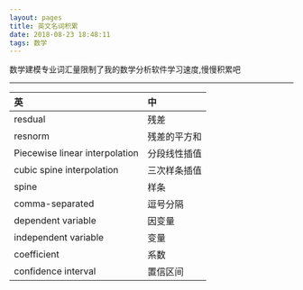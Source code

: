 ```yaml
---
layout: pages
title: 英文名词积累
date: 2018-08-23 18:48:11
tags: 数学
---
```

数学建模专业词汇量限制了我的数学分析软件学习速度,慢慢积累吧
***
|英|中|
|:-|:-|
|resdual|残差|
|resnorm|残差的平方和|
|Piecewise linear interpolation|分段线性插值|
|cubic spine interpolation|三次样条插值|
|spine|样条|
|comma-separated|逗号分隔|
|dependent variable|因变量|
|independent variable|变量|
|coefficient|系数|
|confidence interval|置信区间|
